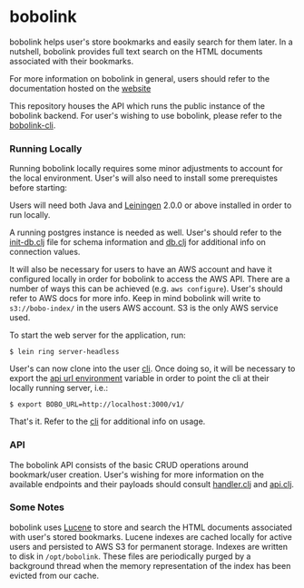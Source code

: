 # bobolink

bobolink helps user's store bookmarks and easily search for them later. In a nutshell, bobolink provides full text search on the HTML documents
associated with their bookmarks.

For more information on bobolink in general, users should refer to the documentation hosted on the [website](https://bobolink.me)

This repository houses the API which runs the public instance of the bobolink backend. For user's wishing to use bobolink,
please refer to the [bobolink-cli](https://github.com/jtanza/bobolink-cli).

### Running Locally

Running bobolink locally requires some minor adjustments to account for the local environment. User's will also need to 
install some prerequistes before starting:

Users will need both Java and [Leiningen](https://github.com/technomancy/leiningen) 2.0.0 or above installed in order to run locally.

A running postgres instance is needed as well. User's should refer to the [init-db.clj](https://github.com/jtanza/bobolink/blob/client-server/resources/init-db.sql) file for schema information and
[db.clj](https://github.com/jtanza/bobolink/blob/client-server/src/bobolink/db.clj) for additional info on connection values.

It will also be necessary for users to have an AWS account and have it configured locally in order for bobolink to access
the AWS API. There are a number of ways this can be achieved (e.g. `aws configure`). User's should refer to AWS docs for 
more info. Keep in mind bobolink will write to `s3://bobo-index/` in the users AWS account. S3 is the only AWS service used.

To start the web server for the application, run:

```
$ lein ring server-headless
```

User's can now clone into the user [cli](https://github.com/jtanza/bobolink-cli). Once doing so, it will be necessary to export the [api url environment](https://github.com/jtanza/bobolink-cli/blob/master/bobolink/api.py#L5) variable in order to point the cli at their locally running server, i.e.:

```
$ export BOBO_URL=http://localhost:3000/v1/
```

That's it. Refer to the [cli](https://github.com/jtanza/bobolink-cli) for additional info on usage.

### API

The bobolink API consists of the basic CRUD operations around bookmark/user creation. User's wishing for more information
on the available endpoints and their payloads should consult [handler.clj](https://github.com/jtanza/bobolink/blob/client-server/src/bobolink/handler.clj) and [api.clj](https://github.com/jtanza/bobolink/blob/client-server/src/bobolink/api.clj). 
	
### Some Notes

bobolink uses [Lucene](https://lucene.apache.org/) to store and search the HTML documents associated with user's stored bookmarks. 
Lucene indexes are cached locally for active users and persisted to AWS S3 for permanent storage. Indexes are written
to disk in `/opt/bobolink`. These files are periodically purged by a background thread when the memory representation of
the index has been evicted from our cache.





